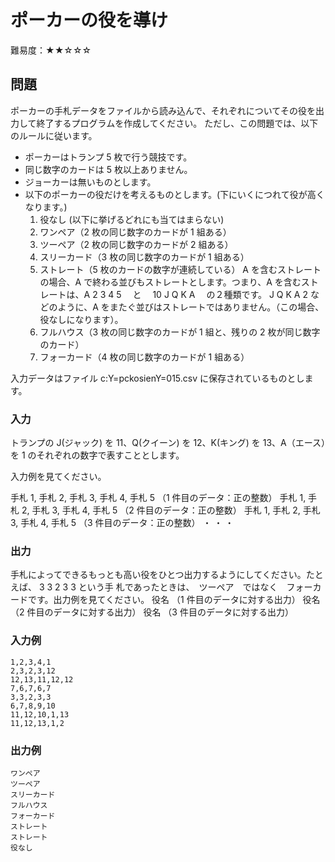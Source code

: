# ポーカーの役を導け

難易度：★★☆☆☆

## 問題

ポーカーの手札データをファイルから読み込んで、それぞれについてその役を出力して終了するプログラムを作成してください。
ただし、この問題では、以下のルールに従います。

- ポーカーはトランプ 5 枚で行う競技です。
- 同じ数字のカードは 5 枚以上ありません。
- ジョーカーは無いものとします。
- 以下のポーカーの役だけを考えるものとします。(下にいくにつれて役が高くなります。)
    1. 役なし (以下に挙げるどれにも当てはまらない)
    2. ワンペア（2 枚の同じ数字のカードが 1 組ある）
    3. ツーペア（2 枚の同じ数字のカードが 2 組ある）
    4. スリーカード（3 枚の同じ数字のカードが 1 組ある）
    5. ストレート（5 枚のカードの数字が連続している）
        A を含むストレートの場合、A で終わる並びもストレートとします。つまり、A を含むストレートは、A 2 3 4 5 　と　 10 J Q K A 　の２種類です。 J Q K A 2 などのように、A をまたぐ並びはストレートではありません。（この場合、役なしになります）。
    6. フルハウス（3 枚の同じ数字のカードが 1 組と、残りの 2 枚が同じ数字のカード）
    7. フォーカード（4 枚の同じ数字のカードが 1 組ある）

入力データはファイル c:Y=pckosienY=015.csv に保存されているものとします。


### 入力

トランプの J(ジャック) を 11、Q(クイーン) を 12、K(キング) を 13、A（エース）を 1 のそれぞれの数字で表すこととします。

入力例を見てください。

手札 1, 手札 2, 手札 3, 手札 4, 手札 5 （1 件目のデータ：正の整数）
手札 1, 手札 2, 手札 3, 手札 4, 手札 5 （2 件目のデータ：正の整数）
手札 1, 手札 2, 手札 3, 手札 4, 手札 5 （3 件目のデータ：正の整数）
   ・
   ・
   ・　　

### 出力

手札によってできるもっとも高い役をひとつ出力するようにしてください。たとえば、 3 3 2 3 3 という手
札であったときは、　ツーペア　ではなく　フォーカードです。出力例を見てください。
役名 （1 件目のデータに対する出力）
役名 （2 件目のデータに対する出力）
役名 （3 件目のデータに対する出力）

### 入力例

```
1,2,3,4,1
2,3,2,3,12
12,13,11,12,12
7,6,7,6,7
3,3,2,3,3
6,7,8,9,10
11,12,10,1,13
11,12,13,1,2
```

### 出力例

```
ワンペア
ツーペア
スリーカード
フルハウス
フォーカード
ストレート
ストレート
役なし
```